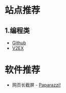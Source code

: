 # 站点推荐

## 1.编程类
* [Github](https://github.com)
* [V2EX](https://www.v2ex.com)

# 软件推荐

* 网页长截屏 - [Paparazzi!](https://derailer.org/paparazzi/)
